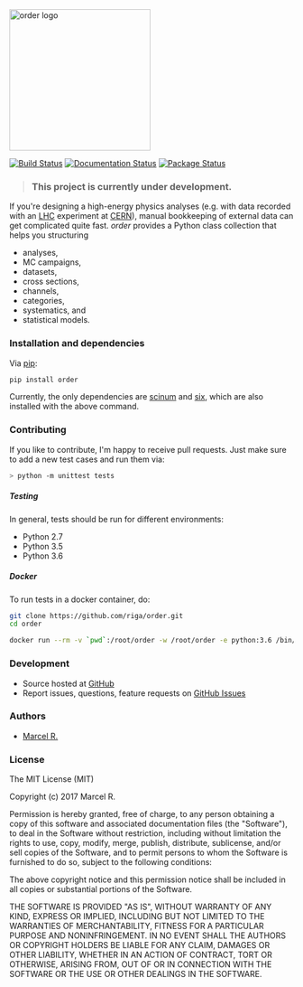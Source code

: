 <img src="https://raw.githubusercontent.com/riga/order/master/logo.png" alt="order logo" width="250"/>

[![Build Status](https://travis-ci.org/riga/order.svg?branch=master)](https://travis-ci.org/riga/order) [![Documentation Status](https://readthedocs.org/projects/python-order/badge/?version=latest)](http://python-order.readthedocs.org/en/latest/?badge=latest) [![Package Status](https://badge.fury.io/py/order.svg)](https://badge.fury.io/py/order)


> ### This project is currently under development.


If you're designing a high-energy physics analyses (e.g. with data recorded with an [LHC](https://home.cern/topics/large-hadron-collider) experiment at [CERN](http://home.cern)), manual bookkeeping of external data can get complicated quite fast. *order* provides a Python class collection that helps you structuring

- analyses,
- MC campaigns,
- datasets,
- cross sections,
- channels,
- categories,
- systematics, and
- statistical models.


### Installation and dependencies

Via [pip](https://pypi.python.org/pypi/order):

```bash
pip install order
```

Currently, the only dependencies are [scinum](https://github.com/riga/scinum) and [six](https://pypi.python.org/pypi/six), which are also installed with the above command.


### Contributing

If you like to contribute, I'm happy to receive pull requests. Just make sure to add a new test cases and run them via:

```bash
> python -m unittest tests
```


##### Testing

In general, tests should be run for different environments:

- Python 2.7
- Python 3.5
- Python 3.6


##### Docker

To run tests in a docker container, do:

```bash
git clone https://github.com/riga/order.git
cd order

docker run --rm -v `pwd`:/root/order -w /root/order -e python:3.6 /bin/bash -c "pip install -r requirements.txt; python -m unittest tests"
```


### Development

- Source hosted at [GitHub](https://github.com/riga/order)
- Report issues, questions, feature requests on [GitHub Issues](https://github.com/riga/order/issues)


### Authors

- [Marcel R.](https://github.com/riga)


### License

The MIT License (MIT)

Copyright (c) 2017 Marcel R.

Permission is hereby granted, free of charge, to any person obtaining a copy
of this software and associated documentation files (the "Software"), to deal
in the Software without restriction, including without limitation the rights
to use, copy, modify, merge, publish, distribute, sublicense, and/or sell
copies of the Software, and to permit persons to whom the Software is
furnished to do so, subject to the following conditions:

The above copyright notice and this permission notice shall be included in all
copies or substantial portions of the Software.

THE SOFTWARE IS PROVIDED "AS IS", WITHOUT WARRANTY OF ANY KIND, EXPRESS OR
IMPLIED, INCLUDING BUT NOT LIMITED TO THE WARRANTIES OF MERCHANTABILITY,
FITNESS FOR A PARTICULAR PURPOSE AND NONINFRINGEMENT. IN NO EVENT SHALL THE
AUTHORS OR COPYRIGHT HOLDERS BE LIABLE FOR ANY CLAIM, DAMAGES OR OTHER
LIABILITY, WHETHER IN AN ACTION OF CONTRACT, TORT OR OTHERWISE, ARISING FROM,
OUT OF OR IN CONNECTION WITH THE SOFTWARE OR THE USE OR OTHER DEALINGS IN THE
SOFTWARE.
